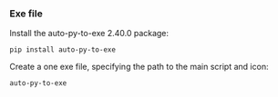 ### Exe file
Install the auto-py-to-exe 2.40.0 package:
```
pip install auto-py-to-exe
```
Create a one exe file, specifying the path to the main script and icon:
```
auto-py-to-exe
```